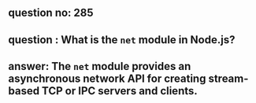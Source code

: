 
      
## question no: 285

## question : What is the `net` module in Node.js?

## answer: The `net` module provides an asynchronous network API for creating stream-based TCP or IPC servers and clients.
      